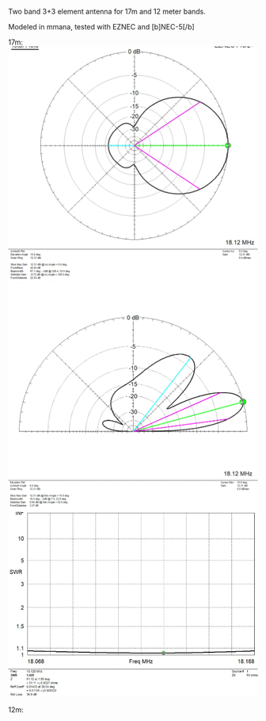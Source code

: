 Two band 3+3 element antenna for 17m and 12 meter bands.

Modeled in mmana, tested with EZNEC and [b]NEC-5[/b]

17m:
![screenshot](3+3+17m_azim.png)
![screenshot](3+3+17m_elev.png)
![screenshot](3+3+17m_swr.png)

12m:

